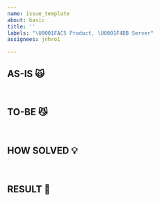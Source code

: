 ```yaml
---
name: issue_template
about: basic
title: ''
labels: "\U0001FAC5 Product, \U0001F4BB Server"
assignees: jnhro1

---
```


## AS-IS  🙀

<br>

## TO-BE 😼

<br>

## HOW SOLVED 💡

<br>

## RESULT 👏

